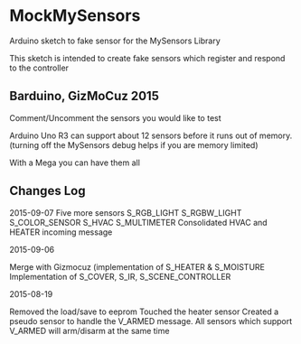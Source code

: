 # MockMySensors
Arduino sketch to fake sensor for the MySensors Library

This sketch is intended to create fake sensors which register and respond to the controller

Barduino, GizMoCuz 2015
-----------------

Comment/Uncomment the sensors you would like to test

Arduino Uno R3 can support about 12 sensors before it runs out of memory.
(turning off the MySensors debug helps if you are memory limited)

With a Mega you can have them all


Changes Log
-----------------

2015-09-07
Five more sensors
	S_RGB_LIGHT
	S_RGBW_LIGHT
	S_COLOR_SENSOR
	S_HVAC
	S_MULTIMETER
Consolidated HVAC and HEATER incoming message

2015-09-06

Merge with Gizmocuz (implementation of S_HEATER & S_MOISTURE
Implementation of S_COVER, S_IR, S_SCENE_CONTROLLER


2015-08-19

Removed the load/save to eeprom
Touched the heater sensor
Created a pseudo sensor to handle the V_ARMED message.
All sensors which support V_ARMED will arm/disarm at the same time
